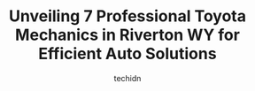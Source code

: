 ---
layout: ampstory
image: https://images.unsplash.com/photo-1574524096264-8d7e68d047f3?ixlib=rb-4.0.3&ixid=MnwxMjA3fDB8MHxwaG90by1wYWdlfHx8fGVufDB8fHx8&auto=format&fit=crop&w=640&h=853&q=80
author: techidn
featured: false
description: Entrust your vehicle to the 7 best Toyota Mechanic in Riverton WY, USA and experience the difference they can make. With their extensive knowledge, state-of-the-art facilities, and commitmen
title: Unveiling 7 Professional Toyota Mechanics in Riverton WY for Efficient Auto Solutions
cover:
   title: Unveiling 7 Professional Toyota Mechanics in Riverton WY for Efficient Auto Solutions
   subtitle: Rickpate
   background: https://images.unsplash.com/photo-1574524096264-8d7e68d047f3?ixlib=rb-4.0.3&ixid=MnwxMjA3fDB8MHxwaG90by1wYWdlfHx8fGVufDB8fHx8&auto=format&fit=crop&w=640&h=853&q=80

pages: 
 - layout: thirds
   top: <h1>#1 Walmart Auto Care Centers</h1>
   bottom: "<p>Called before we made the 30 minute trip to Walmart to see if they could change my oil. We called at 3 pm, they do not close until 7pm. They told us they could get us in.</p>"
   background: https://www.knot35.com/toplist/wp-content/uploads/2023/06/best-toyota-mechanic-1-in-riverton-wy-1685840739.png
   backgroundblur: true
 - layout: thirds
   top: <h1>#2 Extra Care Auto Repair</h1>
   bottom: "<p>1118 N Federal Blvd, Riverton, WY 82501, United States</p>"
   background: https://www.knot35.com/toplist/wp-content/uploads/2023/06/best-toyota-mechanic-2-in-riverton-wy-1685840740.png
   cta:
      link: https://www.knot35.com/toplist/unveiling-7-professional-toyota-mechanics-in-riverton-wy-for-efficient-auto-solutions/
      text: Unveiling 7 Professional Toyota Mechanics in Riverton WY for Efficient Auto Solutions
 - layout: thirds
   top: <h1>#3 RTO Hilltop Point S</h1>
   bottom: "<p>912 W Main St, Riverton, WY 82501, United States</p>"
   background: https://www.knot35.com/toplist/wp-content/uploads/2023/06/best-toyota-mechanic-3-in-riverton-wy-1685840741.jpeg
   cta:
      link: https://www.knot35.com/toplist/unveiling-7-professional-toyota-mechanics-in-riverton-wy-for-efficient-auto-solutions/
      text: Unveiling 7 Professional Toyota Mechanics in Riverton WY for Efficient Auto Solutions
 - layout: thirds
   top: <h1>#4 Gunners Automotive Center Inc</h1>
   bottom: "<p>810 Porter Ave, Riverton, WY 82501, United States</p>"
   background: https://images.unsplash.com/photo-1567360425618-1594206637d2?ixlib=rb-4.0.3&ixid=MnwxMjA3fDB8MHxwaG90by1wYWdlfHx8fGVufDB8fHx8&auto=format&fit=crop&w=640&h=853&q=80
   cta:
      link: https://www.knot35.com/toplist/unveiling-7-professional-toyota-mechanics-in-riverton-wy-for-efficient-auto-solutions/
      text: Unveiling 7 Professional Toyota Mechanics in Riverton WY for Efficient Auto Solutions
 - layout: thirds
   top: <h1>#5 Stork Autobody Inc.</h1>
   bottom: "<p>841 Miniweb Ave, Riverton, WY 82501, United States</p>"
   background: https://images.unsplash.com/photo-1561679660-d00ee1e0dc8e?ixlib=rb-4.0.3&ixid=MnwxMjA3fDB8MHxwaG90by1wYWdlfHx8fGVufDB8fHx8&auto=format&fit=crop&w=640&h=853&q=80
   cta:
      link: https://www.knot35.com/toplist/unveiling-7-professional-toyota-mechanics-in-riverton-wy-for-efficient-auto-solutions/
      text: Unveiling 7 Professional Toyota Mechanics in Riverton WY for Efficient Auto Solutions
 - layout: thirds
   top: <h1>#6 Fix It Right Auto and Truck Repair</h1>
   bottom: "<p>660 W Monroe Ave, Riverton, WY 82501, United States</p>"
   background: https://images.unsplash.com/photo-1567095761054-7a02e69e5c43?ixlib=rb-4.0.3&ixid=MnwxMjA3fDB8MHxwaG90by1wYWdlfHx8fGVufDB8fHx8&auto=format&fit=crop&w=640&h=853&q=80
   cta:
      link: https://www.knot35.com/toplist/unveiling-7-professional-toyota-mechanics-in-riverton-wy-for-efficient-auto-solutions/
      text: Unveiling 7 Professional Toyota Mechanics in Riverton WY for Efficient Auto Solutions
 - layout: thirds
   top: <h1>#7 Top of the Hill Auto Repair</h1>
   bottom: "<p>396 S 4th St W, Riverton, WY 82501, United States</p>"
   background: https://images.unsplash.com/photo-1604871000636-074fa5117945?ixlib=rb-4.0.3&ixid=MnwxMjA3fDB8MHxwaG90by1wYWdlfHx8fGVufDB8fHx8&auto=format&fit=crop&w=640&h=853&q=80
   cta:
      link: https://www.knot35.com/toplist/unveiling-7-professional-toyota-mechanics-in-riverton-wy-for-efficient-auto-solutions/
      text: Unveiling 7 Professional Toyota Mechanics in Riverton WY for Efficient Auto Solutions
 - layout: thirds
   middle: Continue reading...
   background: https://images.unsplash.com/photo-1564951434112-64d74cc2a2d7?ixlib=rb-4.0.3&ixid=MnwxMjA3fDB8MHxwaG90by1wYWdlfHx8fGVufDB8fHx8&auto=format&fit=crop&w=640&h=853&q=80
   cta:
      link: https://www.knot35.com/toplist/unveiling-7-professional-toyota-mechanics-in-riverton-wy-for-efficient-auto-solutions/
      text: Unveiling 7 Professional Toyota Mechanics in Riverton WY for Efficient Auto Solutions
      
---